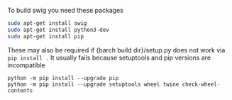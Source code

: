 To build swig you need these packages
```bash
sudo apt-get install swig
sudo apt-get install python3-dev
sudo apt-get install pip
```
These may also be required if {barch build dir}/setup.py does not work via `pip install .`
It usually fails because setuptools and pip versions are incompatible
```
python -m pip install --upgrade pip
python -m pip install --upgrade setuptools wheel twine check-wheel-contents
```